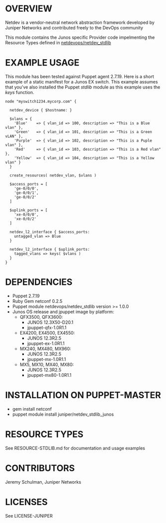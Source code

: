 # OVERVIEW

Netdev is a vendor-neutral network abstraction framework developed by 
Juniper Networks and contributed freely to the DevOps community

This module contains the Junos specific Provider code impelmenting
the Resource Types defined in [netdevops/netdev_stdlib](https://github.com/NetdevOps/puppet-netdev-stdlib)

# EXAMPLE USAGE

This module has been tested against Puppet agent 2.7.19.  Here is a short example of a static manifest for a Junos EX switch.  This example assumes that you've also installed the Puppet _stdlib_ module as this example uses the _keys_ function.

~~~~
node "myswitch1234.mycorp.com" {
     
  netdev_device { $hostname: }
    
  $vlans = {
    'Blue'    => { vlan_id => 100, description => "This is a Blue vlan" },
    'Green'   => { vlan_id => 101, description => "This is a Green vLAN" },
    'Purple'  => { vlan_id => 102, description => "This is a Puple vlan" },
    'Red'     => { vlan_id => 103, description => "This is a Red vlan" },
    'Yellow'  => { vlan_id => 104, description => "This is a Yellow vlan" }   
  }
    
  create_resources( netdev_vlan, $vlans )
    
  $access_ports = [
    'ge-0/0/0',
    'ge-0/0/1',
    'ge-0/0/2'
  ]
    
  $uplink_ports = [
    'xe-0/0/0',
    'xe-0/0/2'
  ]
      
  netdev_l2_interface { $access_ports:
    untagged_vlan => Blue
  }
          
  netdev_l2_interface { $uplink_ports:
    tagged_vlans => keys( $vlans )
  }
}
~~~~
  
# DEPENDENCIES

  * Puppet 2.7.19
  * Ruby Gem netconf 0.2.5
  * Puppet module netdevops/netdev_stdlib version >= 1.0.0
  * Junos OS release and jpuppet image by platform:
    * QFX3500, QFX3600: 
      - JUNOS 12.3X50-D20.1
      - jpuppet-qfx-1.0R1.1
    * EX4200, EX4500, EX4550: 
      - JUNOS 12.3R2.5
      - jpuppet-ex-1.0R1.1 
    * MX240, MX480, MX960:
      - JUNOS 12.3R2.5
      - jpuppet-mx-1.0R1.1
    * MX5, MX10, MX40, MX80: 
      - JUNOS 12.3R2.5
      - jpuppet-mx80-1.0R1.1

# INSTALLATION ON PUPPET-MASTER

  * gem install netconf
  * puppet module install juniper/netdev_stdlib_junos 

# RESOURCE TYPES

See RESOURCE-STDLIB.md for documentation and usage examples

# CONTRIBUTORS

   Jeremy Schulman, Juniper Networks

# LICENSES

   See LICENSE-JUNIPER
